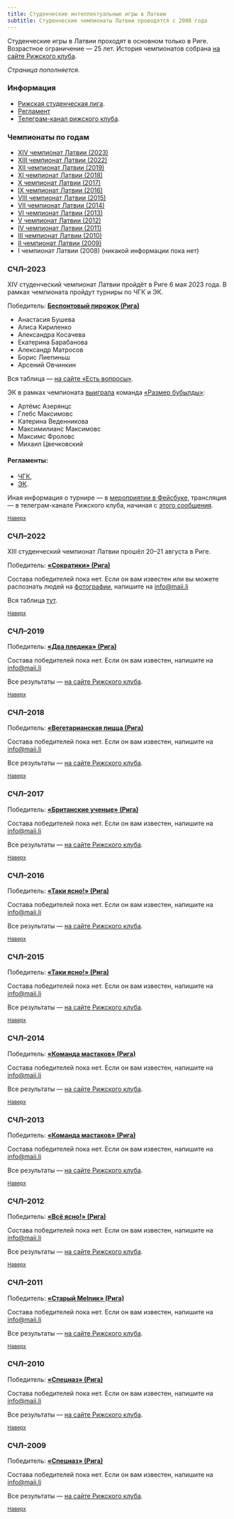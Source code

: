 ```yaml
---
title: Студенческие интеллектуальные игры в Латвии
subtitle: Студенческие чемпионаты Латвии проводятся с 2008 года
---
```


Студенческие игры в Латвии проходят в основном только в Риге. Возрастное ограничение — 25 лет. История чемпионатов собрана [на сайте Рижского клуба](https://www.znatoki.lv/portal/?page_id=65).

*Страница пополняется.*

### Информация 

- [Рижская студенческая лига](https://www.facebook.com/groups/stud.chgk.lv).
- [Регламент](https://www.znatoki.lv/portal/?page_id=17)
- [Телеграм-канал рижского клуба](https://t.me/intellect_riga).

### Чемпионаты по годам <a name="atop"></a>

- [XIV чемпионат Латвии (2023)](#2023)
- [XIII чемпионат Латвии (2022)](#2022)
- [XII чемпионат Латвии (2019)](#2019)
- [XI чемпионат Латвии (2018)](#2018)
- [X чемпионат Латвии (2017)](#2017)
- [IX чемпионат Латвии (2016)](#2016)
- [VIII чемпионат Латвии (2015)](#2015)
- [VII чемпионат Латвии (2014)](#2014)
- [VI чемпионат Латвии (2013)](#2013)
- [V чемпионат Латвии (2012)](#2012)
- [IV чемпионат Латвии (2011)](#2011)
- [III чемпионат Латвии (2010)](#2010)
- [II чемпионат Латвии (2009)](#2009)
- I чемпионат Латвии (2008) (никакой информации пока нет)


### СЧЛ–2023 <a name="2023"></a>

XIV студенческий чемпионат Латвии пройдёт в Риге 6 мая 2023 года. В рамках чемпионата пройдут турниры по ЧГК и ЭК.

Победитель: **[Беспонтовый пирожок (Рига)](https://rating.chgk.info/teams/79513)**
- Анастасия Бушева
- Алиса Кириленко
- Александра Косачева
- Екатерина Барабанова
- Александр Матросов
- Борис Лиепиньш
- Арсений Овчинкин

Вся таблица — [на сайте «Есть вопросы»](https://game.gotquestions.online/game/205/).

ЭК в рамках чемпионата [выиграла](https://t.me/intellect_riga/356) команда [«Размер бубылды»](https://rating.chgk.info/teams/88775):
- Артёмс Азерянцс
- Глебс Максимовс
- Катерина Веденникова
- Максимилианс Максимовс
- Максимс Фроловс
- Михаил Цвечковский

#### Регламенты:
- [ЧГК](https://www.znatoki.lv/portal/?page_id=24), 
- [ЭК](https://www.znatoki.lv/portal/?page_id=1919). 

Иная информация о турнире — в [мероприятии в Фейсбуке](https://www.facebook.com/events/6343837882346756/), трансляция — в телеграм-канале Рижского клуба, начиная с [этого сообщения](https://t.me/intellect_riga/349).

<small>[Наверх](#atop)</small>

### СЧЛ–2022 <a name="2022"></a>

XIII студенческий чемпионат Латвии прошёл 20–21 августа в Риге. 

Победитель: **[«Сократики» (Рига)](https://rating.chgk.info/teams/66179)**

Состава победителей пока нет. Если он вам известен или вы можете распознать людей на [фотографии](https://t.me/intellect_riga/84), напишите на <info@maii.li>

Вся таблица [тут](https://docs.google.com/spreadsheets/d/1F_wjRIkcjUm5UQuqOcfAsF5WdPk8tjElj5ooABdSn1U/edit#gid=504031963).

<small>[Наверх](#atop)</small>

### СЧЛ–2019 <a name="2019"></a>

Победитель: **[«Два пледика» (Рига)](https://rating.chgk.info/teams/66601)**

Состава победителей пока нет. Если он вам известен, напишите на <info@maii.li>

Все результаты — [на сайте Рижского клуба](https://www.znatoki.lv/portal/?page_id=3620).

<small>[Наверх](#atop)</small>

### СЧЛ–2018 <a name="2018"></a>

Победитель: **[«Вегетарианская пицца (Рига)](https://rating.chgk.info/teams/48715)**

Состава победителей пока нет. Если он вам известен, напишите на <info@maii.li>

Все результаты — [на сайте Рижского клуба](https://www.znatoki.lv/portal/?page_id=3531).

<small>[Наверх](#atop)</small>

### СЧЛ–2017 <a name="2017"></a>

Победитель: **[«Британские ученые» (Рига)](https://rating.chgk.info/teams/46658)**

Состава победителей пока нет. Если он вам известен, напишите на <info@maii.li>

Все результаты — [на сайте Рижского клуба](https://www.znatoki.lv/portal/?page_id=2552).

<small>[Наверх](#atop)</small>

### СЧЛ–2016 <a name="2016"></a>

Победитель: **[«Таки ясно!» (Рига)](https://rating.chgk.info/teams/48499)**

Состава победителей пока нет. Если он вам известен, напишите на <info@maii.li>

Все результаты — [на сайте Рижского клуба](https://www.znatoki.lv/portal/?page_id=2374).

<small>[Наверх](#atop)</small>

### СЧЛ–2015 <a name="2015"></a>

Победитель: **[«Таки ясно!» (Рига)](https://rating.chgk.info/teams/48499)**

Состава победителей пока нет. Если он вам известен, напишите на <info@maii.li>

Все результаты — [на сайте Рижского клуба](https://www.znatoki.lv/portal/?page_id=2370).

<small>[Наверх](#atop)</small>

### СЧЛ–2014 <a name="2014"></a>

Победитель: **[«Команда мастаков» (Рига)](https://rating.chgk.info/teams/37570)**

Состава победителей пока нет. Если он вам известен, напишите на <info@maii.li>

Все результаты — [на сайте Рижского клуба](https://www.znatoki.lv/portal/?page_id=1648).

<small>[Наверх](#atop)</small>

### СЧЛ–2013 <a name="2013"></a>

Победитель: **[«Команда мастаков» (Рига)](https://rating.chgk.info/teams/37570)**

Состава победителей пока нет. Если он вам известен, напишите на <info@maii.li>

Все результаты — [на сайте Рижского клуба](https://www.znatoki.lv/portal/?page_id=1664).

<small>[Наверх](#atop)</small>

### СЧЛ–2012 <a name="2012"></a>

Победитель: **[«Всё ясно!» (Рига)](https://rating.chgk.info/teams/42042)**

Состава победителей пока нет. Если он вам известен, напишите на <info@maii.li>

Все результаты — [на сайте Рижского клуба](https://www.znatoki.lv/portal/?page_id=1667).

<small>[Наверх](#atop)</small>

### СЧЛ–2011 <a name="2011"></a>

Победитель: **[«Старый Melnик» (Рига)](https://rating.chgk.info/teams/37570)**

Состава победителей пока нет. Если он вам известен, напишите на <info@maii.li>

Все результаты — [на сайте Рижского клуба](https://www.znatoki.lv/portal/?page_id=1653).

<small>[Наверх](#atop)</small>

### СЧЛ–2010 <a name="2010"></a>

Победитель: **[«Спецназ» (Рига)](https://rating.chgk.info/teams/38195)**

Состава победителей пока нет. Если он вам известен, напишите на <info@maii.li>

Все результаты — [на сайте Рижского клуба](https://www.znatoki.lv/portal/?page_id=1656).

<small>[Наверх](#atop)</small>

### СЧЛ–2009 <a name="2009"></a>

Победитель: **[«Спецназ» (Рига)](https://rating.chgk.info/teams/38195)**

Состава победителей пока нет. Если он вам известен, напишите на <info@maii.li>

Все результаты — [на сайте Рижского клуба](https://www.znatoki.lv/portal/?page_id=1671).

<small>[Наверх](#atop)</small>
